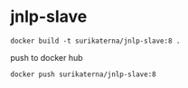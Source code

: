 # jnlp-slave


```
docker build -t surikaterna/jnlp-slave:8 .
```

push to docker hub
```
docker push surikaterna/jnlp-slave:8
```
